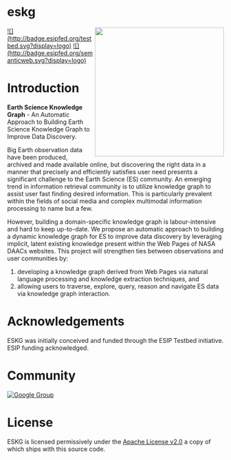 # eskg

<img src="http://www.esipfed.org/sites/default/files/esip-logo.png" align="right" width="300" />
<a href="http://esipfed.org">![](http://badge.esipfed.org/testbed.svg?display=logo)</a>
<a href="http://wiki.esipfed.org/index.php/Semantic_Technologies">![](http://badge.esipfed.org/semanticweb.svg?display=logo)</a>

# Introduction

**Earth Science Knowledge Graph** - An Automatic Approach to Building Earth Science Knowledge Graph to Improve Data Discovery.

Big Earth observation data have been produced, archived and made available online, but discovering the right data in a manner that precisely and efficiently satisfies user need presents a significant challenge to the Earth Science (ES) community. An emerging trend in information retrieval community is to utilize knowledge graph to assist user fast finding desired information. This is particularly prevalent within the fields of social media and complex multimodal information processing to name but a few. 

However, building a domain-specific knowledge graph is labour-intensive and hard to keep up-to-date. We propose an automatic approach to building a dynamic knowledge graph for ES to improve data discovery by leveraging implicit, latent existing knowledge present within the Web Pages of NASA DAACs websites. This project will strengthen ties between observations and user communities by:
 1. developing a knowledge graph derived from Web Pages via natural language processing and knowledge extraction techniques, and 
 2. allowing users to traverse, explore, query, reason and navigate ES data via knowledge graph interaction.

# Acknowledgements

ESKG was initially conceived and funded through the ESIP Testbed initiative. ESIP funding acknowledged.

# Community

[![Google Group](https://img.shields.io/badge/-Google%20Group-lightgrey.svg)](https://groups.google.com/forum/#!forum/eskg-dev)

# License

ESKG is licensed permissively under the [Apache License v2.0](https://www.apache.org/licenses/LICENSE-2.0) 
a copy of which ships with this source code.
